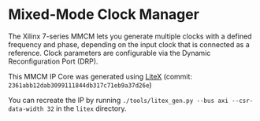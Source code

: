 Mixed-Mode Clock Manager
========================

The Xilinx 7-series MMCM lets you generate multiple clocks with a defined frequency and phase, depending on the input clock that is connected as a reference.
Clock parameters are configurable via the Dynamic Reconfiguration Port (DRP).

This MMCM IP Core was generated using [LiteX](https://github.com/enjoy-digital/litex/tree/2361abb12dab3099111844db317c71eb9a37d26e) (commit: `2361abb12dab3099111844db317c71eb9a37d26e`)

You can recreate the IP by running `./tools/litex_gen.py --bus axi --csr-data-width 32` in the `litex` directory.
